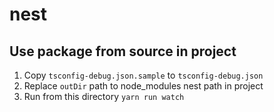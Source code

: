 # nest


## Use package from source in project

1. Copy `tsconfig-debug.json.sample` to `tsconfig-debug.json`
2. Replace `outDir` path to node_modules nest path in project
3. Run from this directory `yarn run watch`
